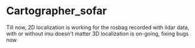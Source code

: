 # Cartographer_sofar

Till now, 2D localization is working for the rosbag recorded with lidar data, with or without imu doesn't matter
3D localization is on-going, fixing bugs now
